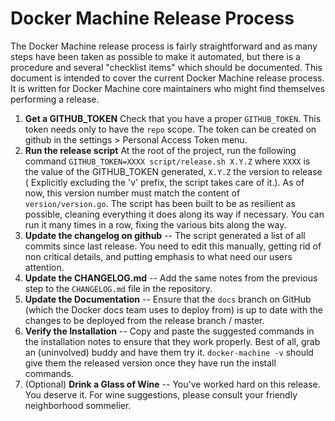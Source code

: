 <!--[metadata]>
+++
draft=true
+++
<![end-metadata]-->

# Docker Machine Release Process

The Docker Machine release process is fairly straightforward and as many steps
have been taken as possible to make it automated, but there is a procedure and
several "checklist items" which should be documented.  This document is intended
to cover the current Docker Machine release process.  It is written for Docker
Machine core maintainers who might find themselves performing a release.

1. **Get a GITHUB_TOKEN** Check that you have a proper `GITHUB_TOKEN`. This
   token needs only to have the `repo` scope. The token can be created on github
   in the settings > Personal Access Token menu.
1. **Run the release script** At the root of the project, run the following
    command `GITHUB_TOKEN=XXXX script/release.sh X.Y.Z` where `XXXX` is the
    value of the GITHUB_TOKEN generated, `X.Y.Z` the version to release
    ( Explicitly excluding the 'v' prefix, the script takes care of it.). As of
    now, this version number must match the content of `version/version.go`. The
    script has been built to be as resilient as possible, cleaning everything
    it does along its way if necessary. You can run it many times in a row,
    fixing the various bits along the way.
1. **Update the changelog on github** -- The script generated a list of all
   commits since last release. You need to edit this manually, getting rid of
   non critical details, and putting emphasis to what need our users attention.
1.  **Update the CHANGELOG.md** -- Add the same notes from the previous step to
    the `CHANGELOG.md` file in the repository.
1. **Update the Documentation** -- Ensure that the `docs` branch on GitHub
    (which the Docker docs team uses to deploy from) is up to date with the
    changes to be deployed from the release branch / master.
1. **Verify the Installation** -- Copy and paste the suggested commands in the
    installation notes to ensure that they work properly.  Best of all, grab an
    (uninvolved) buddy and have them try it.  `docker-machine -v` should give
    them the released version once they have run the install commands.
1. (Optional) **Drink a Glass of Wine** -- You've worked hard on this release.
    You deserve it.  For wine suggestions, please consult your friendly
    neighborhood sommelier.
